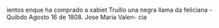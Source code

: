 ientos enque ha comprado a xabiet Truillo una negra llama da feliciana - Quibdo Agosto 16 de 1808. Jose Maria Valen- cia